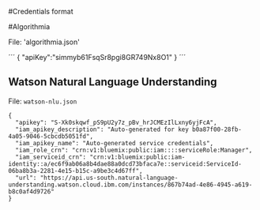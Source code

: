 #Credentials format

#Algorithmia

File: 'algorithmia.json'

´´´
{
	"apiKey":"simmyb61FsqSr8pgi8GR749Nx8O1"
}
´´´

## Watson Natural Language Understanding

File: `watson-nlu.json`

```
{
  "apikey": "S-Xk0skqwf_pS9pU2y7z_pBv_hrJCMEzIlLxny6yjFcA",
  "iam_apikey_description": "Auto-generated for key b0a87f00-28fb-4a05-9046-5cbcdb5051fd",
  "iam_apikey_name": "Auto-generated service credentials",
  "iam_role_crn": "crn:v1:bluemix:public:iam::::serviceRole:Manager",
  "iam_serviceid_crn": "crn:v1:bluemix:public:iam-identity::a/ec6f9ab06a8b4dae88a0dcd73bfaca7e::serviceid:ServiceId-06ba8b3a-2281-4e15-b15c-a9be3c4d67ff",
  "url": "https://api.us-south.natural-language-understanding.watson.cloud.ibm.com/instances/867b74ad-4e86-4945-a619-b8c0af4d9726"
}
```